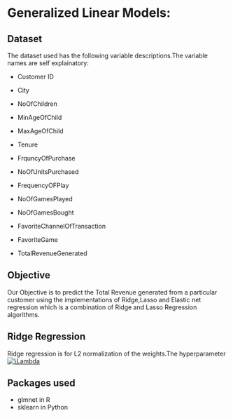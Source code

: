 # Generalized Linear Models:
## Dataset
The dataset used has the following variable descriptions.The variable names are self explainatory:

- Customer ID

- City

- NoOfChildren

- MinAgeOfChild

- MaxAgeOfChild

- Tenure

- FrquncyOfPurchase

- NoOfUnitsPurchased

- FrequencyOFPlay

- NoOfGamesPlayed

- NoOfGamesBought

- FavoriteChannelOfTransaction

- FavoriteGame

 - TotalRevenueGenerated

## Objective
 Our Objective is to predict the Total Revenue generated from a particular customer using the implementations of Ridge,Lasso and Elastic net regression which is a combination of Ridge and Lasso Regression algorithms.

## Ridge Regression
Ridge regression is for L2 normalization of the weights.The hyperparameter <a href="https://www.codecogs.com/eqnedit.php?latex=\Lambda" target="_blank"><img src="https://latex.codecogs.com/gif.latex?\Lambda" title="\Lambda" /></a>

## Packages used

-  glmnet in R
-  sklearn in Python 
 

 
 

